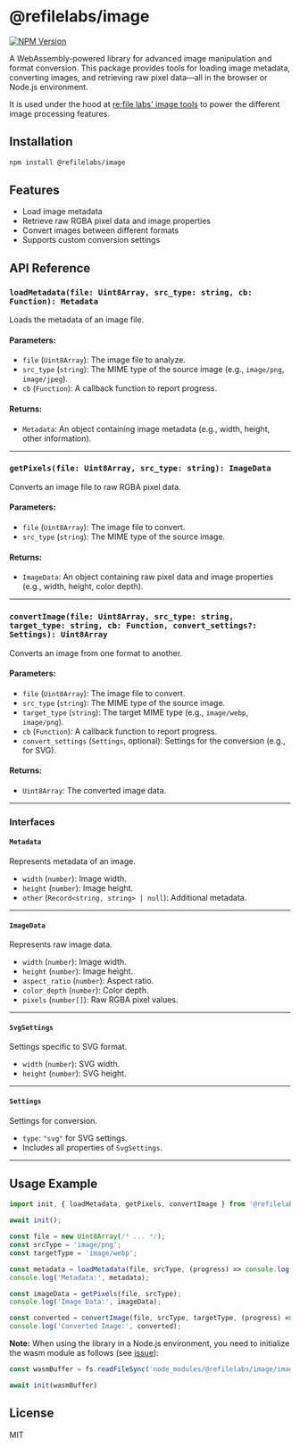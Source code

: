 # @refilelabs/image
[![NPM Version](https://img.shields.io/npm/v/%40refilelabs%2Fimage)](https://www.npmjs.com/package/@refilelabs/image)

A WebAssembly-powered library for advanced image manipulation and format conversion. This package provides tools for loading image metadata, converting images, and retrieving raw pixel data—all in the browser or Node.js environment.

It is used under the hood at [re;file labs' image tools](https://refilelabs.com/image) to power the different image processing features.

## Installation

```bash
npm install @refilelabs/image
```

## Features

- Load image metadata
- Retrieve raw RGBA pixel data and image properties
- Convert images between different formats
- Supports custom conversion settings

## API Reference

### `loadMetadata(file: Uint8Array, src_type: string, cb: Function): Metadata`

Loads the metadata of an image file.

#### Parameters:
- `file` (`Uint8Array`): The image file to analyze.
- `src_type` (`string`): The MIME type of the source image (e.g., `image/png`, `image/jpeg`).
- `cb` (`Function`): A callback function to report progress.

#### Returns:
- `Metadata`: An object containing image metadata (e.g., width, height, other information).

---

### `getPixels(file: Uint8Array, src_type: string): ImageData`

Converts an image file to raw RGBA pixel data.

#### Parameters:
- `file` (`Uint8Array`): The image file to convert.
- `src_type` (`string`): The MIME type of the source image.

#### Returns:
- `ImageData`: An object containing raw pixel data and image properties (e.g., width, height, color depth).

---

### `convertImage(file: Uint8Array, src_type: string, target_type: string, cb: Function, convert_settings?: Settings): Uint8Array`

Converts an image from one format to another.

#### Parameters:
- `file` (`Uint8Array`): The image file to convert.
- `src_type` (`string`): The MIME type of the source image.
- `target_type` (`string`): The target MIME type (e.g., `image/webp`, `image/png`).
- `cb` (`Function`): A callback function to report progress.
- `convert_settings` (`Settings`, optional): Settings for the conversion (e.g., for SVG).

#### Returns:
- `Uint8Array`: The converted image data.

---

### Interfaces

#### `Metadata`

Represents metadata of an image.

- `width` (`number`): Image width.
- `height` (`number`): Image height.
- `other` (`Record<string, string> | null`): Additional metadata.

---

#### `ImageData`

Represents raw image data.

- `width` (`number`): Image width.
- `height` (`number`): Image height.
- `aspect_ratio` (`number`): Aspect ratio.
- `color_depth` (`number`): Color depth.
- `pixels` (`number[]`): Raw RGBA pixel values.

---

#### `SvgSettings`

Settings specific to SVG format.

- `width` (`number`): SVG width.
- `height` (`number`): SVG height.

---

#### `Settings`

Settings for conversion.

- `type`: `"svg"` for SVG settings.
- Includes all properties of `SvgSettings`.

---

## Usage Example

```javascript
import init, { loadMetadata, getPixels, convertImage } from '@refilelabs/image';

await init();

const file = new Uint8Array(/* ... */);
const srcType = 'image/png';
const targetType = 'image/webp';

const metadata = loadMetadata(file, srcType, (progress) => console.log(`Progress: ${progress}%`));
console.log('Metadata:', metadata);

const imageData = getPixels(file, srcType);
console.log('Image Data:', imageData);

const converted = convertImage(file, srcType, targetType, (progress) => console.log(`Progress: ${progress}%`));
console.log('Converted Image:', converted);
```

**Note:** When using the library in a Node.js environment, you need to initialize the wasm module as follows (see [issue](https://github.com/refilelabs/image/issues/6)):
```javascript
const wasmBuffer = fs.readFileSync('node_modules/@refilelabs/image/image_bg.wasm')

await init(wasmBuffer)
```

## License

MIT
